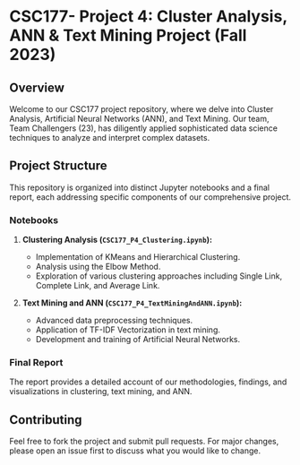 # CSC177- Project 4: Cluster Analysis, ANN &amp; Text Mining Project (Fall 2023)

## Overview
Welcome to our CSC177 project repository, where we delve into Cluster Analysis, Artificial Neural Networks (ANN), and Text Mining. Our team, Team Challengers (23), has diligently applied sophisticated data science techniques to analyze and interpret complex datasets.

## Project Structure
This repository is organized into distinct Jupyter notebooks and a final report, each addressing specific components of our comprehensive project.

### Notebooks
1. **Clustering Analysis (`CSC177_P4_Clustering.ipynb`):**
   - Implementation of KMeans and Hierarchical Clustering.
   - Analysis using the Elbow Method.
   - Exploration of various clustering approaches including Single Link, Complete Link, and Average Link.

2. **Text Mining and ANN (`CSC177_P4_TextMiningAndANN.ipynb`):**
   - Advanced data preprocessing techniques.
   - Application of TF-IDF Vectorization in text mining.
   - Development and training of Artificial Neural Networks.

### Final Report
The report provides a detailed account of our methodologies, findings, and visualizations in clustering, text mining, and ANN.

## Contributing
Feel free to fork the project and submit pull requests. For major changes, please open an issue first to discuss what you would like to change.
